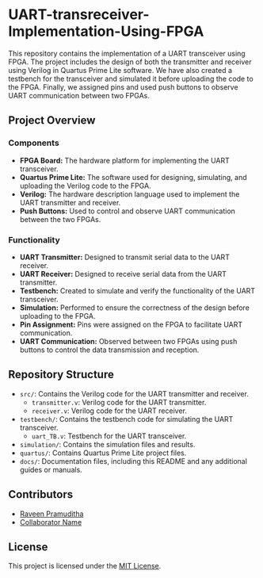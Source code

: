 # UART-transreceiver-Implementation-Using-FPGA

This repository contains the implementation of a UART transceiver using FPGA. The project includes the design of both the transmitter and receiver using Verilog in Quartus Prime Lite software. We have also created a testbench for the transceiver and simulated it before uploading the code to the FPGA. Finally, we assigned pins and used push buttons to observe UART communication between two FPGAs.

## Project Overview

### Components

- **FPGA Board:** The hardware platform for implementing the UART transceiver.
- **Quartus Prime Lite:** The software used for designing, simulating, and uploading the Verilog code to the FPGA.
- **Verilog:** The hardware description language used to implement the UART transmitter and receiver.
- **Push Buttons:** Used to control and observe UART communication between the two FPGAs.

### Functionality

- **UART Transmitter:** Designed to transmit serial data to the UART receiver.
- **UART Receiver:** Designed to receive serial data from the UART transmitter.
- **Testbench:** Created to simulate and verify the functionality of the UART transceiver.
- **Simulation:** Performed to ensure the correctness of the design before uploading to the FPGA.
- **Pin Assignment:** Pins were assigned on the FPGA to facilitate UART communication.
- **UART Communication:** Observed between two FPGAs using push buttons to control the data transmission and reception.

## Repository Structure

- `src/`: Contains the Verilog code for the UART transmitter and receiver.
  - `transmitter.v`: Verilog code for the UART transmitter.
  - `receiver.v`: Verilog code for the UART receiver.
- `testbench/`: Contains the testbench code for simulating the UART transceiver.
  - `uart_TB.v`: Testbench for the UART transceiver.
- `simulation/`: Contains the simulation files and results.
- `quartus/`: Contains Quartus Prime Lite project files.
- `docs/`: Documentation files, including this README and any additional guides or manuals.

## Contributors

- [Raveen Pramuditha](https://github.com/RPX2001)
- [Collaborator Name](https://github.com/collaboratorusername)

## License

This project is licensed under the [MIT License](LICENSE).
